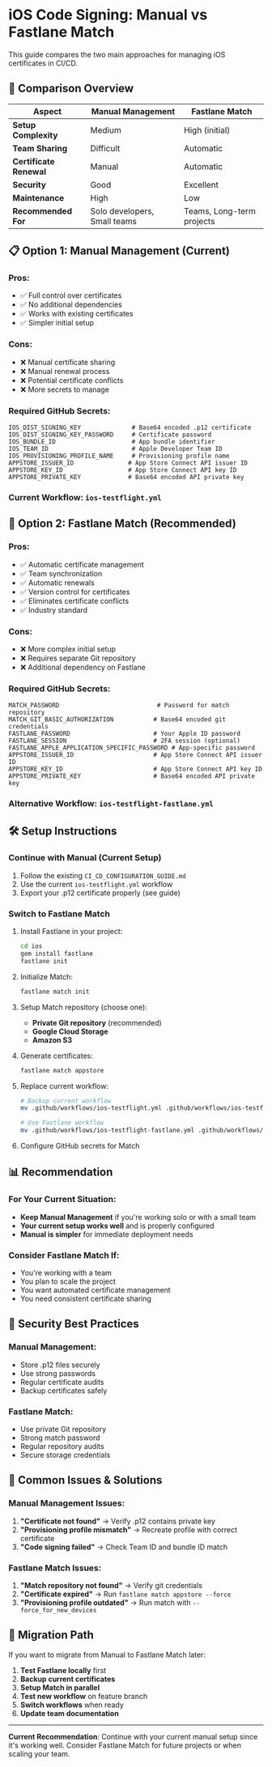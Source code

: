 # iOS Code Signing: Manual vs Fastlane Match

This guide compares the two main approaches for managing iOS certificates in CI/CD.

## 🔄 **Comparison Overview**

| Aspect | Manual Management | Fastlane Match |
|--------|------------------|----------------|
| **Setup Complexity** | Medium | High (initial) |
| **Team Sharing** | Difficult | Automatic |
| **Certificate Renewal** | Manual | Automatic |
| **Security** | Good | Excellent |
| **Maintenance** | High | Low |
| **Recommended For** | Solo developers, Small teams | Teams, Long-term projects |

## 📋 **Option 1: Manual Management (Current)**

### **Pros:**
- ✅ Full control over certificates
- ✅ No additional dependencies
- ✅ Works with existing certificates
- ✅ Simpler initial setup

### **Cons:**
- ❌ Manual certificate sharing
- ❌ Manual renewal process
- ❌ Potential certificate conflicts
- ❌ More secrets to manage

### **Required GitHub Secrets:**
```
IOS_DIST_SIGNING_KEY              # Base64 encoded .p12 certificate
IOS_DIST_SIGNING_KEY_PASSWORD     # Certificate password
IOS_BUNDLE_ID                     # App bundle identifier
IOS_TEAM_ID                       # Apple Developer Team ID
IOS_PROVISIONING_PROFILE_NAME     # Provisioning profile name
APPSTORE_ISSUER_ID               # App Store Connect API issuer ID
APPSTORE_KEY_ID                  # App Store Connect API key ID
APPSTORE_PRIVATE_KEY             # Base64 encoded API private key
```

### **Current Workflow:** `ios-testflight.yml`

## 🚀 **Option 2: Fastlane Match (Recommended)**

### **Pros:**
- ✅ Automatic certificate management
- ✅ Team synchronization
- ✅ Automatic renewals
- ✅ Version control for certificates
- ✅ Eliminates certificate conflicts
- ✅ Industry standard

### **Cons:**
- ❌ More complex initial setup
- ❌ Requires separate Git repository
- ❌ Additional dependency on Fastlane

### **Required GitHub Secrets:**
```
MATCH_PASSWORD                           # Password for match repository
MATCH_GIT_BASIC_AUTHORIZATION           # Base64 encoded git credentials
FASTLANE_PASSWORD                       # Your Apple ID password
FASTLANE_SESSION                        # 2FA session (optional)
FASTLANE_APPLE_APPLICATION_SPECIFIC_PASSWORD # App-specific password
APPSTORE_ISSUER_ID                      # App Store Connect API issuer ID
APPSTORE_KEY_ID                         # App Store Connect API key ID
APPSTORE_PRIVATE_KEY                    # Base64 encoded API private key
```

### **Alternative Workflow:** `ios-testflight-fastlane.yml`

## 🛠️ **Setup Instructions**

### **Continue with Manual (Current Setup)**
1. Follow the existing `CI_CD_CONFIGURATION_GUIDE.md`
2. Use the current `ios-testflight.yml` workflow
3. Export your .p12 certificate properly (see guide)

### **Switch to Fastlane Match**
1. Install Fastlane in your project:
   ```bash
   cd ios
   gem install fastlane
   fastlane init
   ```

2. Initialize Match:
   ```bash
   fastlane match init
   ```

3. Setup Match repository (choose one):
   - **Private Git repository** (recommended)
   - **Google Cloud Storage**
   - **Amazon S3**

4. Generate certificates:
   ```bash
   fastlane match appstore
   ```

5. Replace current workflow:
   ```bash
   # Backup current workflow
   mv .github/workflows/ios-testflight.yml .github/workflows/ios-testflight-manual.yml
   
   # Use Fastlane workflow
   mv .github/workflows/ios-testflight-fastlane.yml .github/workflows/ios-testflight.yml
   ```

6. Configure GitHub secrets for Match

## 📊 **Recommendation**

### **For Your Current Situation:**
- **Keep Manual Management** if you're working solo or with a small team
- **Your current setup works well** and is properly configured
- **Manual is simpler** for immediate deployment needs

### **Consider Fastlane Match If:**
- You're working with a team
- You plan to scale the project
- You want automated certificate management
- You need consistent certificate sharing

## 🔐 **Security Best Practices**

### **Manual Management:**
- Store .p12 files securely
- Use strong passwords
- Regular certificate audits
- Backup certificates safely

### **Fastlane Match:**
- Use private Git repository
- Strong match password
- Regular repository audits
- Secure storage credentials

## 🚨 **Common Issues & Solutions**

### **Manual Management Issues:**
1. **"Certificate not found"** → Verify .p12 contains private key
2. **"Provisioning profile mismatch"** → Recreate profile with correct certificate
3. **"Code signing failed"** → Check Team ID and bundle ID match

### **Fastlane Match Issues:**
1. **"Match repository not found"** → Verify git credentials
2. **"Certificate expired"** → Run `fastlane match appstore --force`
3. **"Provisioning profile outdated"** → Run match with `--force_for_new_devices`

## 🎯 **Migration Path**

If you want to migrate from Manual to Fastlane Match later:

1. **Test Fastlane locally** first
2. **Backup current certificates** 
3. **Setup Match in parallel**
4. **Test new workflow** on feature branch
5. **Switch workflows** when ready
6. **Update team documentation**

---

**Current Recommendation**: Continue with your current manual setup since it's working well. Consider Fastlane Match for future projects or when scaling your team.
